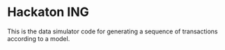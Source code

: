 # Hackaton ING
This is the data simulator code for generating a sequence of transactions according to a model.
